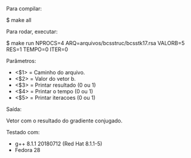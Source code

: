Para compilar:

$ make all

Para rodar, executar:

$ make run NPROCS=4 ARQ=arquivos/bcsstruc/bcsstk17.rsa VALORB=5 RES=1 TEMPO=0 ITER=0

Parâmetros:

- <$1> = Caminho do arquivo.
- <$2> = Valor do vetor b.
- <$3> = Printar resultado (0 ou 1)
- <$4> = Printar o tempo (0 ou 1)
- <$5> = Printar iteracoes (0 ou 1)

Saída:

Vetor com o resultado do gradiente conjugado.

Testado com:

- g++ 8.1.1 20180712 (Red Hat 8.1.1-5)
- Fedora 28
